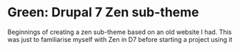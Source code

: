 Green: Drupal 7 Zen sub-theme
==================

Beginnings of creating a zen sub-theme based on an old website I had.
This was just to familiarise myself with Zen in D7 before starting a project using it
